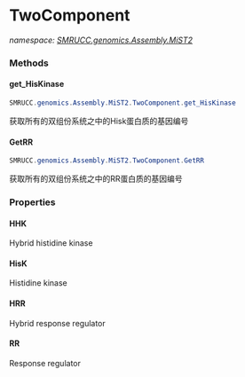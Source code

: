 ﻿# TwoComponent
_namespace: [SMRUCC.genomics.Assembly.MiST2](./index.md)_





### Methods

#### get_HisKinase
```csharp
SMRUCC.genomics.Assembly.MiST2.TwoComponent.get_HisKinase
```
获取所有的双组份系统之中的Hisk蛋白质的基因编号

#### GetRR
```csharp
SMRUCC.genomics.Assembly.MiST2.TwoComponent.GetRR
```
获取所有的双组份系统之中的RR蛋白质的基因编号


### Properties

#### HHK
Hybrid histidine kinase
#### HisK
Histidine kinase
#### HRR
Hybrid response regulator
#### RR
Response regulator
